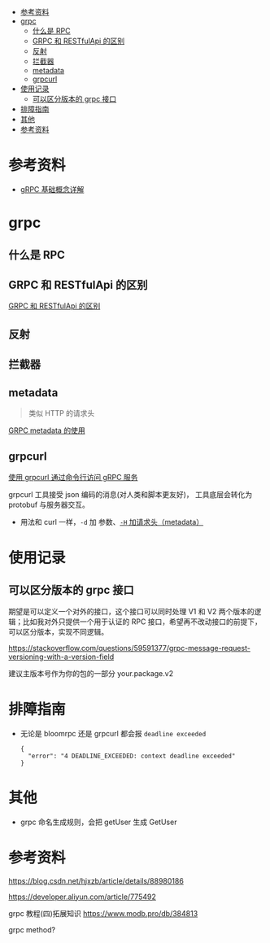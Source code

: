 - [参考资料](#参考资料)
- [grpc](#grpc)
  - [什么是 RPC](#什么是-rpc)
  - [GRPC 和 RESTfulApi 的区别](#grpc-和-restfulapi-的区别)
  - [反射](#反射)
  - [拦截器](#拦截器)
  - [metadata](#metadata)
  - [grpcurl](#grpcurl)
- [使用记录](#使用记录)
  - [可以区分版本的 grpc 接口](#可以区分版本的-grpc-接口)
- [排障指南](#排障指南)
- [其他](#其他)
- [参考资料](#参考资料-1)

# 参考资料

- [gRPC 基础概念详解](https://mp.weixin.qq.com/s/I2QHEBO26nGqhGwIw281Pg)

# grpc

## 什么是 RPC

## GRPC 和 RESTfulApi 的区别

[GRPC 和 RESTfulApi 的区别](https://www.infoq.cn/article/i71vnujcel09ebukak59)

## 反射

## 拦截器

## metadata

> 类似 HTTP 的请求头

[GRPC metadata 的使用](https://www.jianshu.com/p/0b7cf0bdbe92)

## grpcurl

[使用 grpcurl 通过命令行访问 gRPC 服务](https://zhuanlan.zhihu.com/p/415775403)

grpcurl 工具接受 json 编码的消息(对人类和脚本更友好)， 工具底层会转化为 protobuf 与服务器交互。

- 用法和 curl 一样，`-d` 加 参数、[`-H` 加请求头（metadata）](https://linuxcommandlibrary.com/man/grpcurl)

# 使用记录

## 可以区分版本的 grpc 接口

期望是可以定义一个对外的接口，这个接口可以同时处理 V1 和 V2 两个版本的逻辑；比如我对外只提供一个用于认证的 RPC 接口，希望再不改动接口的前提下，可以区分版本，实现不同逻辑。

https://stackoverflow.com/questions/59591377/grpc-message-request-versioning-with-a-version-field

建议主版本号作为你的包的一部分 your.package.v2

# 排障指南

- 无论是 bloomrpc 还是 grpcurl 都会报 `deadline exceeded`

  ```log
  {
    "error": "4 DEADLINE_EXCEEDED: context deadline exceeded"
  }
  ```

# 其他

- grpc 命名生成规则，会把 getUser 生成 GetUser

# 参考资料

https://blog.csdn.net/hjxzb/article/details/88980186

https://developer.aliyun.com/article/775492

grpc 教程(四)拓展知识 https://www.modb.pro/db/384813

grpc method?
